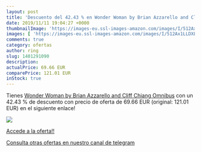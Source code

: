 ```yaml
---
layout: post
title: 'Descuento del 42.43 % en Wonder Woman by Brian Azzarello and Clif'
date: 2019/11/11 19:04:27 +0000
thumbnailImage: 'https://images-eu.ssl-images-amazon.com/images/I/512Ax1LLDXL._SL200_.jpg'
images: [ 'https://images-eu.ssl-images-amazon.com/images/I/512Ax1LLDXL._SL200_.jpg' ]
comments: true
category: ofertas
author: ring
slug: 1401291090
description:
actualPrice: 69.66 EUR
comparePrice: 121.01 EUR
inStock: true
---
```


Tienes [Wonder Woman by Brian Azzarello and Cliff Chiang Omnibus](https://www.amazon.com/dp/1401291090/?tag=redken08-20) con un 42.43 % de descuento con precio de oferta de 69.66 EUR (original: 121.01 EUR) en el siguiente enlace!

[![](https://images-eu.ssl-images-amazon.com/images/I/512Ax1LLDXL._SL200_.jpg)](https://www.amazon.com/dp/1401291090/?tag=redken08-20)

[Accede a la oferta!!](https://www.amazon.com/dp/1401291090/?tag=redken08-20)

[Consulta otras ofertas en nuestro canal de telegram](https://t.me/s/ofertas25)
